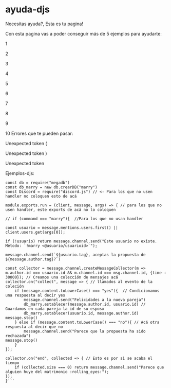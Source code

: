 # ayuda-djs
Necesitas ayuda?, Esta es tu pagina!

Con esta pagina vas a poder conseguir más de 5 ejemplos para ayudarte:

1

2

3

4

5

6

7

8

9

10
Errores que te pueden pasar:

Unexpected token (

Unexpected token )

Unexpected token

Ejemplos-djs:

```Por favor les recomiendo no solo copiar y pegar, y si no has manipulado ninguna base de datos o esta base de datos anteriormente les recomiendo que aprendan acerca de su función al menos antes de tener contacto con este código. Bueno, atentos a las notas. Este es un ejemplo del comando marry/casamiento
const db = require("megadb")
const db_marry = new db.crearDB("marry")
const Discord = require("discord.js") // <- Para los que no usen handler no coloquen esto de acá

module.exports.run = (client, message, args) => { // para los que no usen handler, este exports de acá no lo coloquen

// if (command === "marry"){  //Para los que no usan handler

const usuario = message.mentions.users.first() || client.users.get(args[0]);

if (!usuario) return message.channel.send("Este usuario no existe. Método: `!marry <@usuario/usuarioid>`");

message.channel.send(`${usuario.tag}, aceptas la propuesta de ${message.author.tag}?`)

const collector = message.channel.createMessageCollector(m => m.author.id === usuario.id && m.channel.id === msg.channel.id, {time : 30000}); // Creamos una colección de mensajes acá
collector.on("collect", message => { // llamados al evento de la coleción
    if (message.content.toLowerCase() === "yes"){  // Condicionamos una respuesta al decir yes
        message.channel.send("Felicidades a la nueva pareja")
        db_marry.establecer(message.author.id, usuario.id) // Guardamos en cada pareja la id de su esposx
        db_marry.establecer(usuario.id, message.author.id)
message.stop()
    } else if (message.content.toLowerCase() === "no"){ // Acá otra respuesta al decir que no
        message.channel.send("Parece que la propuesta ha sido rechazada")
message.stop()
    }
});

collector.on("end", collected => { // Esto es por si se acaba el tiempo
    if (collected.size === 0) return message.channel.send("Parece que alguien huye del matrimonio :rolling_eyes:");
});
}```
